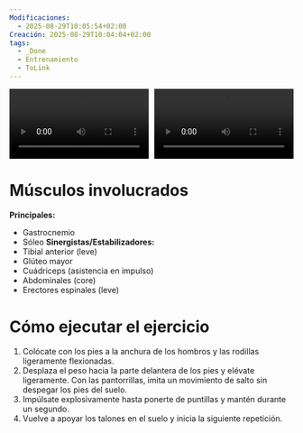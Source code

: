 ```yaml
---
Modificaciones:
  - 2025-08-29T10:05:54+02:00
Creación: 2025-08-29T10:04:04+02:00
tags:
  - _Done
  - Entrenamiento
  - ToLink
---
```


<div style="display: grid; grid-template-columns: 1fr 1fr; gap: 10px; width: 100%;">
  <video src="barbell-calf-jump-front.mp4" controls style="width: 100%;"></video>
  <video src="barbell-calf-jump-side.mp4" controls style="width: 100%;"></video>
</div>

 # Músculos involucrados
**Principales:**
* Gastrocnemio
* Sóleo
**Sinergistas/Estabilizadores:**
* Tibial anterior (leve)
* Glúteo mayor
* Cuádriceps (asistencia en impulso)
* Abdominales (core)
* Erectores espinales (leve)

 # Cómo ejecutar el ejercicio
1. Colócate con los pies a la anchura de los hombros y las rodillas ligeramente flexionadas.
2. Desplaza el peso hacia la parte delantera de los pies y elévate ligeramente. Con las pantorrillas, imita un movimiento de salto sin despegar los pies del suelo.
3. Impúlsate explosivamente hasta ponerte de puntillas y mantén durante un segundo.
4. Vuelve a apoyar los talones en el suelo y inicia la siguiente repetición.